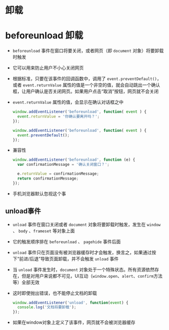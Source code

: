 # 卸载

# beforeunload 卸载

+ `beforeunload` 事件在窗口将要关闭，或者网页（即 `document` 对象）将要卸载时触发

+ 它可以用来防止用户不小心关闭网页

+ 根据标准，只要在该事件的回调函数中，调用了 `event.preventDefault()`，或者 `event.returnValue` 属性的值是一个非空的值，就会自动跳出一个确认框，让用户确认是否关闭网页。如果用户点击“取消”按钮，网页就不会关闭

+ `event.returnValue` 属性的值，会显示在确认对话框之中

    ```js
    window.addEventListener('beforeunload', function( event ) {
      event.returnValue = '你确认要离开吗？';
    });

    window.addEventListener('beforeunload', function( event ) {
      event.preventDefault();
    });
    ```

+ 兼容性

    ```js
    window.addEventListener('beforeunload', function (e) {
      var confirmationMessage = '确认关闭窗口？';

      e.returnValue = confirmationMessage;
      return confirmationMessage;
    });
    ```

+ 手机浏览器默认忽视这个事

## unload事件

+ `unload` 事件在窗口关闭或者 `document` 对象将要卸载时触发，发生在 `window` 、 `body` 、`frameset` 等对象上面

+ 它的触发顺序排在 `beforeunload` 、 `pagehide` 事件后面

+ `unload` 事件只在页面没有被浏览器缓存时才会触发，换言之，如果通过按下“前进/后退”导致页面卸载，并不会触发 `unload` 事件

+ 当 `unload` 事件发生时，`document` 对象处于一个特殊状态。所有资源依然存在，但是对用户来说都不可见，UI互动（`window.open`、`alert`、`confirm`方法等）全部无效

+ 这时即使抛出错误，也不能停止文档的卸载

    ```js
    window.addEventListener('unload', function(event) {
      console.log('文档将要卸载');
    });
    ```

+ 如果在window对象上定义了该事件，网页就不会被浏览器缓存
